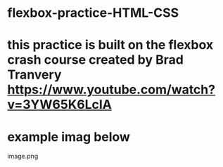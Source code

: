 # flexbox-practice-HTML-CSS

# this practice is built on the flexbox crash course created by Brad Tranvery https://www.youtube.com/watch?v=3YW65K6LcIA

# example imag below

image.png
